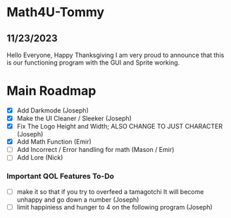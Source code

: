 # Math4U-Tommy

## 11/23/2023 
Hello Everyone, Happy Thanksgiving I am very proud to announce that this is our functioning program with the GUI and Sprite working.

# Main Roadmap
- [x] Add Darkmode (Joseph)
- [x] Make the UI Cleaner / Sleeker (Joseph)
- [x] Fix The Logo Height and Width; ALSO CHANGE TO JUST CHARACTER (Joseph) 
- [x] Add Math Function (Emir)
- [ ] Add Incorrect / Error handling for math (Mason / Emir)
- [ ] Add Lore (Nick)
 ### Important QOL Features To-Do
- [ ] make it so that if you try to overfeed a tamagotchi It will become unhappy and go down a number (Joseph)
- [ ] limit happiniess and hunger to 4 on the following program (Joseph)